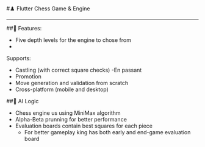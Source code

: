 #♟️ Flutter Chess Game & Engine

<hr>

##🔧 Features:
- Five depth levels for the engine to chose from
- 
Supports:
  - Castling (with correct square checks)
  -En passant
  - Promotion
  - Move generation and validation from scratch
  - Cross-platform (mobile and desktop)

##🤖 AI Logic
- Chess engine us using MiniMax algorithm
- Alpha-Beta prunning for better performance
- Evaluation boards contain best squares for each piece
    - For better gameplay king has both early and end-game evaluation board
